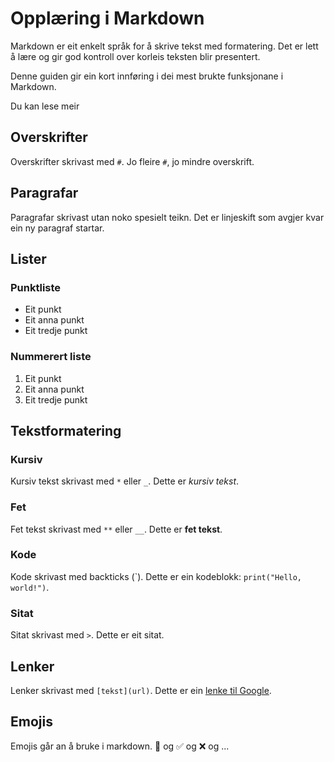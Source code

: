 # Opplæring i Markdown

Markdown er eit enkelt språk for å skrive tekst med formatering. Det er lett å lære og gir god kontroll over korleis teksten blir presentert.

Denne guiden gir ein kort innføring i dei mest brukte funksjonane i Markdown.

Du kan lese meir 

## Overskrifter

Overskrifter skrivast med `#`. Jo fleire `#`, jo mindre overskrift.

## Paragrafar

Paragrafar skrivast utan noko spesielt teikn. Det er linjeskift som avgjer kvar ein ny paragraf startar.

## Lister

### Punktliste

- Eit punkt
- Eit anna punkt
- Eit tredje punkt

### Nummerert liste

1. Eit punkt
2. Eit anna punkt
3. Eit tredje punkt

## Tekstformatering

### Kursiv

Kursiv tekst skrivast med `*` eller `_`. Dette er *kursiv tekst*.

### Fet

Fet tekst skrivast med `**` eller `__`. Dette er **fet tekst**.

### Kode

Kode skrivast med backticks (\`). Dette er ein kodeblokk: `print("Hello, world!")`.

### Sitat

Sitat skrivast med `>`. Dette er eit sitat.

## Lenker

Lenker skrivast med `[tekst](url)`. Dette er ein [lenke til Google](https://www.google.com).

## Emojis

Emojis går an å bruke i markdown. 🎅 og ✅ og ❌ og ...